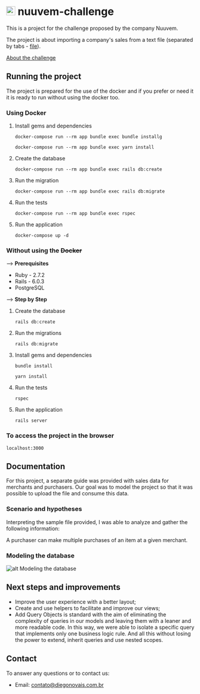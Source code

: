 # <img src="https://assets.nuuvem.com/assets/fe/images/nuuvem_logo-ab61ec645af3a6db7df0140d4792f31a.svg" alt="qcx" width="24" /> nuuvem-challenge

This is a project for the challenge proposed by the company Nuuvem.

The project is about importing a company's sales from a text file (separated by tabs - [file](example_input.tab)).

[About the challenge](about.md)

## Running the project

The project is prepared for the use of the docker and if you prefer or need it it is ready to run without using the docker too.

### Using Docker

1. Install gems and dependencies
	```
	docker-compose run --rm app bundle exec bundle installg
	```
	```
	docker-compose run --rm app bundle exec yarn install
	```

2. Create the database
	```
	docker-compose run --rm app bundle exec rails db:create
	```

3. Run the migration
	```
	docker-compose run --rm app bundle exec rails db:migrate
	```

4. Run the tests
	```
	docker-compose run --rm app bundle exec rspec
	```

5. Run the application
	```
	docker-compose up -d
	```

### Without using the <s> Docker </s>

 --> **Prerequisites**
 - Ruby - 2.7.2
 - Rails - 6.0.3
 - PostgreSQL

 -->   **Step by Step**
1. Create the database
	```
	rails db:create
	```
2. Run the migrations
	```
	rails db:migrate
	```
3. Install gems and dependencies
	```
	bundle install
	```
	```
	yarn install
	```
4. Run the tests
	```
	rspec
	```
5. Run the application
	```
	rails server
	```

### To access the project in the browser

```
localhost:3000
```

## Documentation
For this project, a separate guide was provided with sales data for merchants and purchasers. Our goal was to model the project so that it was possible to upload the file and consume this data.

### Scenario and hypotheses

Interpreting the sample file provided, I was able to analyze and gather the following information:

A purchaser can make multiple purchases of an item at a given merchant.

### Modeling the database

![alt Modeling the database](https://github.com/dnovais/qcxchallenge/raw/master/app/assets/images/der.png)

## Next steps and improvements

- Improve the user experience with a better layout;
- Create and use helpers to facilitate and improve our views;
- Add Query Objects is standard with the aim of eliminating the complexity of queries in our models and leaving them with a leaner and more readable code. In this way, we were able to isolate a specific query that implements only one business logic rule. And all this without losing the power to extend, inherit queries and use nested scopes.

## Contact
To answer any questions or to contact us:
- Email: contato@diegonovais.com.br